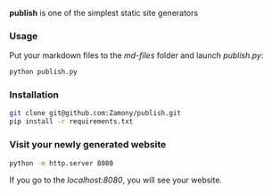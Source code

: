 **publish** is one of the simplest static site generators
### Usage
Put your markdown files to the *md-files* folder and launch *publish.py*:
```bash
python publish.py
```

### Installation

```bash
git clone git@github.com:Zamony/publish.git
pip install -r requirements.txt
```

### Visit your newly generated website
```bash
python -m http.server 8080
```
If you go to the *localhost:8080*, you will see your website.